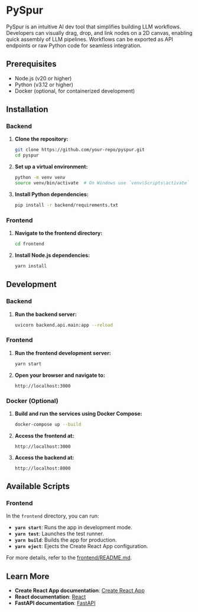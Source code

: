 # PySpur

PySpur is an intuitive AI dev tool that simplifies building LLM workflows. Developers can visually drag, drop, and link nodes on a 2D canvas, enabling quick assembly of LLM pipelines. Workflows can be exported as API endpoints or raw Python code for seamless integration.

## Prerequisites

- Node.js (v20 or higher)
- Python (v3.12 or higher)
- Docker (optional, for containerized development)

## Installation

### Backend

1. **Clone the repository:**
    ```sh
    git clone https://github.com/your-repo/pyspur.git
    cd pyspur
    ```

2. **Set up a virtual environment:**
    ```sh
    python -m venv venv
    source venv/bin/activate  # On Windows use `venv\Scripts\activate`
    ```

3. **Install Python dependencies:**
    ```sh
    pip install -r backend/requirements.txt
    ```

### Frontend

1. **Navigate to the frontend directory:**
    ```sh
    cd frontend
    ```

2. **Install Node.js dependencies:**
    ```sh
    yarn install
    ```

## Development

### Backend

1. **Run the backend server:**
    ```sh
    uvicorn backend.api.main:app --reload
    ```

### Frontend

1. **Run the frontend development server:**
    ```sh
    yarn start
    ```

2. **Open your browser and navigate to:**
    ```
    http://localhost:3000
    ```

### Docker (Optional)

1. **Build and run the services using Docker Compose:**
    ```sh
    docker-compose up --build
    ```

2. **Access the frontend at:**
    ```
    http://localhost:3000
    ```

3. **Access the backend at:**
    ```
    http://localhost:8000
    ```

## Available Scripts

### Frontend

In the `frontend` directory, you can run:

- **`yarn start`**: Runs the app in development mode.
- **`yarn test`**: Launches the test runner.
- **`yarn build`**: Builds the app for production.
- **`yarn eject`**: Ejects the Create React App configuration.

For more details, refer to the [frontend/README.md](frontend/README.md).

## Learn More

- **Create React App documentation**: [Create React App](https://facebook.github.io/create-react-app/docs/getting-started)
- **React documentation**: [React](https://reactjs.org/)
- **FastAPI documentation**: [FastAPI](https://fastapi.tiangolo.com/)

